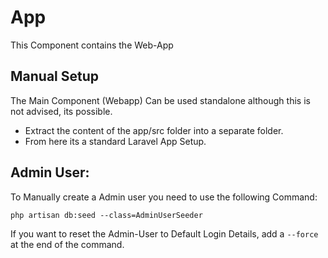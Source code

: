 # App
This Component contains the Web-App

## Manual Setup
The Main Component (Webapp) Can be used standalone although this is not advised, its possible.  
- Extract the content of the app/src folder into a separate folder.
- From here its a standard Laravel App Setup.

## Admin User:
To Manually create a Admin user you need to use the following Command:
```
php artisan db:seed --class=AdminUserSeeder
```
If you want to reset the Admin-User to Default Login Details, add a `--force` at the end of the command.